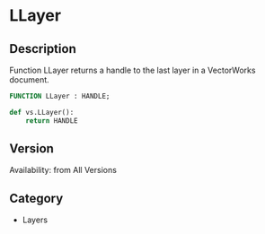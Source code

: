 # LLayer

## Description
Function LLayer returns a handle to the last layer in a VectorWorks document.

```pascal
FUNCTION LLayer : HANDLE;
```

```python
def vs.LLayer():
    return HANDLE
```

## Version
Availability: from All Versions

## Category
* Layers

